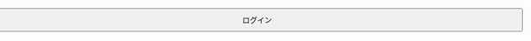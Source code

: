 <!DOCTYPE html>
<html lang="ja">
<head>
  <meta charset="UTF-8">
  <meta name="viewport" content="width=device-width, initial-scale=1.0">
  <title>ナビゲーションアプリ</title>
  <style>
    /* 基本スタイル */
    body { font-family: Arial, sans-serif; margin: 0; padding: 0; }
    #map { width: 100%; height: 100vh; }
    #loginModal { display: none; position: fixed; top: 0; left: 0; width: 100%; height: 100%; background: rgba(0, 0, 0, 0.5); }
    #loginModalContent { background: white; margin: 20% auto; padding: 20px; width: 300px; border-radius: 8px; }
    button { padding: 10px; margin: 5px; width: 100%; cursor: pointer; }
    #loginBtn { position: absolute; top: 10px; right: 10px; }
  </style>
</head>
<body>

  <div id="map"></div>

  <button id="loginBtn">ログイン</button>

  <!-- ログインモーダル -->
  <div id="loginModal">
    <div id="loginModalContent">
      <span id="closeModal" style="cursor: pointer;">&times;</span>
      <h3>ログイン</h3>
      <input type="email" id="email" placeholder="メールアドレス" />
      <input type="password" id="password" placeholder="パスワード" />
      <button id="loginWithEmail">メールでログイン</button>
      <button id="googleLoginBtn">Googleでログイン</button>
      <button id="logoutBtn" style="display: none;">ログアウト</button>
    </div>
  </div>

  <!-- Firebase SDK -->
  <script src="https://www.gstatic.com/firebasejs/9.0.0/firebase-app.js"></script>
  <script src="https://www.gstatic.com/firebasejs/9.0.0/firebase-auth.js"></script>
  <script src="https://www.gstatic.com/firebasejs/9.0.0/firebase-firestore.js"></script>
  <script src="https://maps.googleapis.com/maps/api/js?key=YOUR_GOOGLE_MAPS_API_KEY&callback=initMap" async defer></script>

  <script>
    // Firebase 設定
    const firebaseConfig = {
      apiKey: "YOUR_API_KEY",
      authDomain: "YOUR_PROJECT_ID.firebaseapp.com",
      projectId: "YOUR_PROJECT_ID",
      storageBucket: "YOUR_PROJECT_ID.appspot.com",
      messagingSenderId: "YOUR_MESSAGING_SENDER_ID",
      appId: "YOUR_APP_ID"
    };

    // Firebase 初期化
    const app = firebase.initializeApp(firebaseConfig);
    const auth = firebase.auth();
    const db = firebase.firestore();

    // DOM 要素
    const loginBtn = document.getElementById('loginBtn');
    const loginModal = document.getElementById('loginModal');
    const closeModal = document.getElementById('closeModal');
    const loginWithEmail = document.getElementById('loginWithEmail');
    const googleLoginBtn = document.getElementById('googleLoginBtn');
    const logoutBtn = document.getElementById('logoutBtn');
    const emailInput = document.getElementById('email');
    const passwordInput = document.getElementById('password');

    // Google Maps と Geolocation の設定
    let map, userMarker, watchId;

    // ログイン状態の監視
    auth.onAuthStateChanged(user => {
      if (user) {
        loginBtn.style.display = 'none';
        logoutBtn.style.display = 'block';
        initMap();
      } else {
        loginBtn.style.display = 'block';
        logoutBtn.style.display = 'none';
        if (watchId) {
          navigator.geolocation.clearWatch(watchId);
        }
      }
    });

    // ログインボタンのクリックイベント
    loginBtn.addEventListener('click', () => {
      loginModal.style.display = 'block';
    });

    // モーダルを閉じる
    closeModal.addEventListener('click', () => {
      loginModal.style.display = 'none';
    });

    // メールでログイン
    loginWithEmail.addEventListener('click', () => {
      const email = emailInput.value;
      const password = passwordInput.value;
      auth.signInWithEmailAndPassword(email, password)
        .then(() => {
          loginModal.style.display = 'none';
        })
        .catch(error => {
          alert(error.message);
        });
    });

    // Google でログイン
    googleLoginBtn.addEventListener('click', () => {
      const provider = new firebase.auth.GoogleAuthProvider();
      auth.signInWithPopup(provider)
        .then(() => {
          loginModal.style.display = 'none';
        })
        .catch(error => {
          alert(error.message);
        });
    });

    // ログアウト
    logoutBtn.addEventListener('click', () => {
      auth.signOut();
    });

    // Google Maps の初期化
    function initMap() {
      navigator.geolocation.getCurrentPosition(position => {
        const { latitude, longitude } = position.coords;
        const center = { lat: latitude, lng: longitude };

        map = new google.maps.Map(document.getElementById('map'), {
          center,
          zoom: 15,
          mapTypeId: 'roadmap'
        });

        userMarker = new google.maps.Marker({
          position: center,
          map,
          title: '現在地',
          icon: {
            path: google.maps.SymbolPath.CIRCLE,
            scale: 8,
            fillColor: '#00F',
            fillOpacity: 0.6,
            strokeWeight: 0
          }
        });

        watchId = navigator.geolocation.watchPosition(updatePosition, handleError, {
          enableHighAccuracy: true,
          maximumAge: 10000,
          timeout: 5000
        });
      });
    }

    // 位置情報の更新
    function updatePosition(position) {
      const { latitude, longitude, heading } = position.coords;
      const newPos = { lat: latitude, lng: longitude };

      userMarker.setPosition(newPos);
      map.setCenter(newPos);

      if (heading !== null) {
        userMarker.setIcon({
          path: google.maps.SymbolPath.CIRCLE,
          scale: 8,
          fillColor: '#00F',
          fillOpacity: 0.6,
          strokeWeight: 0,
          rotation: heading
        });
      }
    }

    // エラーハンドリング
    function handleError(error) {
      alert('位置情報の取得に失敗しました。');
    }
  </script>

</body>
</html>
